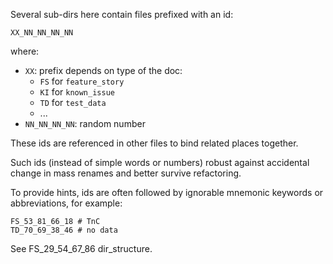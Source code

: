 
Several sub-dirs here contain files prefixed with an id:

```
XX_NN_NN_NN_NN
```
where:
*   `XX`: prefix depends on type of the doc:
    *   `FS` for `feature_story`
    *   `KI` for `known_issue`
    *   `TD` for `test_data`
    *   ...
*   `NN_NN_NN_NN`: random number

These ids are referenced in other files to bind related places together.

Such ids (instead of simple words or numbers) robust against accidental change in mass renames
and better survive refactoring.

To provide hints, ids are often followed by ignorable mnemonic keywords or abbreviations, for example:

```
FS_53_81_66_18 # TnC
TD_70_69_38_46 # no data
```

See FS_29_54_67_86 dir_structure.
